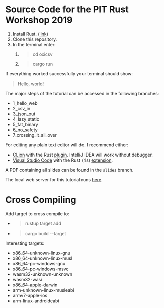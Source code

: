 # Source Code for the PIT Rust Workshop 2019

1) Install Rust. ([link](https://rustup.rs/))
2) Clone this repository.
3) In the terminal enter:
    1) > cd oxicsv
    2) > cargo run

If everything worked successfully your terminal should show:

> Hello, world!

The major steps of the tutorial can be accessed in the following branches:

* 1_hello_web
* 2_csv_in
* 3_json_out
* 4_lazy_static
* 5_fat_binary
* 6_no_safety
* 7_crossing_it_all_over

For editing any plain text editor will do. I recommend either:

* [CLion](https://www.jetbrains.com/clion/) with the Rust [plugin](https://intellij-rust.github.io/). IntelliJ IDEA will work without debugger. 
* [Visual Studio Code](https://code.visualstudio.com/) with the Rust (rls) [extension](https://marketplace.visualstudio.com/items?itemName=rust-lang.rust).

A PDF containing all slides can be found in the `slides` branch.

The local web server for this tutorial runs 
[here](http://127.0.0.1:12345).

# Cross Compiling

Add target to cross compile to:

* > rustup target add <target>
* > cargo build --target <target>

Interesting targets:

* x86_64-unknown-linux-gnu
* x86_64-unknown-linux-musl
* x86_64-pc-windows-gnu
* x86_64-pc-windows-msvc
* wasm32-unknown-unknown
* wasm32-wasi
* x86_64-apple-darwin
* arm-unknown-linux-musleabi
* armv7-apple-ios
* arm-linux-androideabi

    
